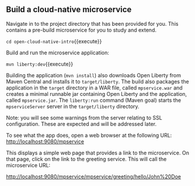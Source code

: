 ## Build a cloud-native microservice

Navigate in to the project directory that has been provided for you. This contains a pre-build microservice for you to study and extend. 

`cd open-cloud-native-intro`{{execute}}

Build and run the microservice application:

`mvn liberty:dev`{{execute}}

Building the application (`mvn install`) also downloads Open Liberty from Maven Central and installs it to `target/liberty`. The build also packages the application in the `target` directory in a WAR file, called `mpservice.war` and creates a minimal runnable jar containing Open Liberty and the application, called `mpservice.jar`. The `liberty:run` command (Maven goal) starts the `mpserviceServer` server in the `target/liberty` directory.

Note: you will see some warnings from the server relating to SSL configuration. These are expected and will be addressed later.

To see what the app does, open a web browser at the following URL: 
<a href="https://[[HOST_SUBDOMAIN]]-9080-[[KATACODA_HOST]].environments.katacoda.com/mpservice">http://localhost:9080/mpservice</a>

This displays a simple web page that provides a link to the microservice. On that page, click on the link to the greeting service. This will call the microservice URL: 

<a href="https://[[HOST_SUBDOMAIN]]-9080-[[KATACODA_HOST]].environments.katacoda.com/mpservice/greeting/hello/John%20Doe">http://localhost:9080/mpservice/mpservice/greeting/hello/John%20Doe</a>
